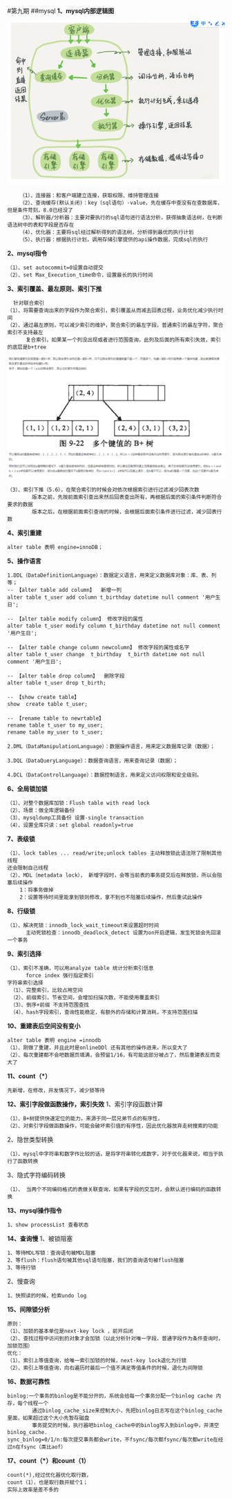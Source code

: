 #第九期
##mysql
**1、mysql内部逻辑图**

![](/image/mysql1.png)  
      
        （1）、连接器：和客户端建立连接，获取权限、维持管理连接
        （2）、查询缓存(默认关闭)：key（sql语句）-value，先在缓存中查没有在查数据库，但是条件苛刻，8.0已经没了
        （3）、解析器/分析器：主要对要执行的sql语句进行语法分析，获得抽象语法树，在判断语法树中的表和字段是否存在        
        （4）、优化器：主要将sql经过解析得到的语法树，分析得到最优的执行计划
        （5）、执行器：根据执行计划，调用存储引擎提供的api操作数据，完成sql的执行
**2、mysql指令**
    
    （1）、set autocommit=0设置自动提交
    （2）、set Max_Execution_time命令，设置最长的执行时间
**3、索引覆盖、最左原则、索引下推**
      
      针对联合索引
    （1）、将需要查询出来的字段作为聚合索引，索引覆盖从而减去回表过程，业务优化减少执行时间
    （2）、通过最左原则，可以减少索引的维护，聚合索引的最左字段，普通索引的最左字符，聚合索引不支持最左
          复合索引，如果某一个列没出现或者进行范围查询，此列及后面的所有索引失效，索引的底层是b+tree
![](/image/mysql2.png)
          
    （3）、索引下推（5.6），在聚合索引的时候会对依次根据索引进行过滤减少回表次数
            版本之前，先按前面索引查出来然后回表查出所有，再根据后面的索引条件判断符合要求的数据
            版本之后，在根据前面索引查询的时候，会根据后面索引条件进行过滤，减少回表行数
          
**4、索引重建**

    alter table 表明 engine=innoDB；
**5、操作语言**

    1.DDL（DataDefinitionLanguage）：数据定义语言，用来定义数据库对象：库、表、列等；
    -- 【alter table add column】  新增一列
    alter table t_user add column t_birthday datetime null comment '用户生日';
    
    -- 【alter table modify column】 修改字段的属性
    alter table t_user modify column t_birthday datetime not null comment '用户生日';
   
    -- 【alter table change column newcolumn】 修改字段的属性或名字
    alter table t_user change  t_birthday  t_birth datetime not null comment '用户生日';
   
    -- 【alter table drop column】  删除字段
    alter table t_user drop t_birth;
  
    -- 【show create table】  
    show  create table t_user;
   
    -- 【rename table to newrtable】
    rename table t_user to my_user;
    rename table my_user to t_user;
  
    2.DML（DataManipulationLanguage）：数据操作语言，用来定义数据库记录（数据）；
    
    3.DQL（DataQueryLanguage）：数据查询语言，用来查询记录（数据）；
    
    4.DCL（DataControlLanguage）：数据控制语言，用来定义访问权限和安全级别。
**6、全局锁加锁**      

    （1）、对整个数据库加锁：Flush table with read lock 
    （2）、场景：做全库逻辑备份
    （3）、mysqldump工具备份 设置-single transaction
    （4）、设置全库只读：set global readonly=true
**7、表级锁**   
    
    （1）、lock tables ... read/write;unlock tables 主动释放锁此语法除了限制其他线程
    还会限制自己线程
    （2）、MDL（metadata lock）， 新增字段时，会等当前表的事务提交后在释放锁，所以会阻塞后续操作
        1：将事务做掉
        2：设置等待时间里能拿到锁则修改，拿不到也不阻塞后续操作，然后重试此操作
**8、行级锁**

    （1）、解决死锁：innodb_lock_wait_timeout来设置超时时间
          主动死锁检查：innodb_deadlock_detect 设置为on开启逻辑，发生死锁会先回滚一个事务
**9、索引选择**
    
    （1）、索引不准确，可以用analyze table 统计分析索引信息
          force index 强行指定索引
    字符串索引选择
     （1）、完整索引，比较占用空间
     （2）、前缀索引，节省空间，会增加扫描次数，不能使用覆盖索引
     （3）、倒序+前缀 不支持范围查找
     （4）、hash字段索引，查询性能稳定，有额外的存储和计算消耗，不支持范围扫描
**10、重建表后空间没有变小**     

    alter table 表明 engine =innodb
    （1）、刚做了重建，并且此时是onlineDDl 还有其他的操作进来，所以变大了
    （2）、每次重建都不会吧数据页填满，会预留1/16，有可能这部分被占了，然后重建表反而变大了
**11、count（*）**   
    
    先新增，在修改，并发情况下，减少锁等待
**12、索引字段做函数操作，索引失效**
    1、索引字段函数计算
    
    （1）、B+树提供快速定位的能力，来源于同一层兄弟节点的有序性，
    （2）、对索引字段做函数操作，可能会破坏索引值的有序性，因此优化器放弃走树搜索的功能
    
   2、隐世类型转换
   
    （1）、mysql中字符串和数字作比较的话，是将字符串转化成数字，对于优化器来说，相当于执行了函数转换
   3、隐式字符编码转换
    
    （1）、 当两个不同编码格式的表做关联查询，如果有字段的交互时，会默认进行编码的函数转换
**13、mysql操作指令**

    1、show processList 查看状态
**14、查询慢**
  1、被锁阻塞
  
    1、等待MDL写锁：查询语句被MDL阻塞
    2、等flush：flush语句被其他sql语句阻塞，我们的查询语句被flush阻塞
    3、等待行锁
  2、慢查询
    
    1、快照读的时候，检索undo log
**15、间隙锁分析**
    
    原则：
    （1）、加锁的基本单位是next-key lock ，前开后闭
    （2）、查找过程中访问到的对象才会加锁（以此分析针对唯一字段，普通字段作为条件查询时，加锁范围）
    优化：
    （1）、索引上等值查询，给唯一索引加锁的时候，next-key lock退化为行锁
    （2）、索引上等值查询，向右遍历时最后一个值不满足等值条件的时候，退化为间隙锁
**16、数据可靠性**    

    binlog:一个事务的binlog是不能分开的，系统会给每一个事务分配一个binlog cache 内存，每个线程一个
            通过binlog_cache_size来控制大小，先把binlog日志写在这个binlog_cache里面，如果超过这个大小先暂存磁盘
            事务提交的时候，执行器吧binlog_cache中的binlog写入到binlog中，并清空binlog_cache.
    sync_binlog=0/1/n:每次提交事务都会write，不fsync/每次都fsync/每次都write在经过n在fsync（类比aof）
**17、count（\*）和count（1）**

    count(*),经过优化器优化取行数，
    count（1），也是取行数并赋个1；
    实际上效率是差不多的
   

          


               
                
           
       
   

      

    